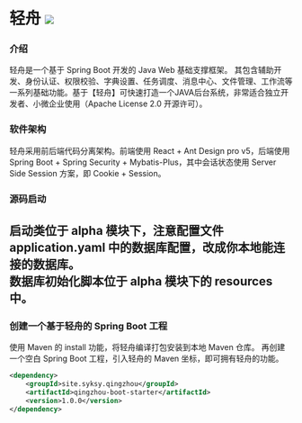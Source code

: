 # 轻舟 ![](https://img.shields.io/badge/license-Apache%202-blue)


### 介绍
轻舟是一个基于 Spring Boot 开发的 Java Web 基础支撑框架。
其包含辅助开发、身份认证、权限校验、字典设置、任务调度、消息中心、文件管理、工作流等一系列基础功能。基于【轻舟】可快速打造一个JAVA后台系统，非常适合独立开发者、小微企业使用（Apache License 2.0 开源许可）。  

### 软件架构
轻舟采用前后端代码分离架构。前端使用 React + Ant Design pro v5，后端使用 Spring Boot + Spring Security + Mybatis-Plus，其中会话状态使用 Server Side Session 方案，即 Cookie + Session。

### 源码启动
启动类位于 alpha 模块下，注意配置文件 application.yaml 中的数据库配置，改成你本地能连接的数据库。  
数据库初始化脚本位于 alpha 模块下的 resources 中。
-----------

### 创建一个基于轻舟的 Spring Boot 工程
使用 Maven 的 install 功能，将轻舟编译打包安装到本地 Maven 仓库。
再创建一个空白 Spring Boot 工程，引入轻舟的 Maven 坐标，即可拥有轻舟的功能。

```xml
<dependency>
    <groupId>site.syksy.qingzhou</groupId>
    <artifactId>qingzhou-boot-starter</artifactId>
    <version>1.0.0</version>
</dependency>
```

